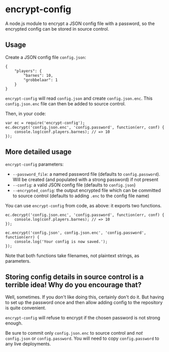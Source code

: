 # encrypt-config

A node.js module to encrypt a JSON config file with a password, so the encrypted config can be stored in source control.

## Usage

Create a JSON config file `config.json`:

```
{
    "players": {
        "barnes": 10,
        "grobbelaar": 1
    }
}
```

`encrypt-config` will read `config.json` and create `config.json.enc`. This `config.json.enc` file can then be added to source control.

Then, in your code:

```
var ec = require('encrypt-config');
ec.decrypt('config.json.enc', 'config.password', function(err, conf) {
    console.log(conf.players.barnes); // => 10
});
```

## More detailed usage

`encrypt-config` parameters:

* `--password_file`: a named password file (defaults to `config.password`). Will be created (and populated with a strong password) if not present
* `--config`: a valid JSON config file (defaults to `config.json`)
* `--encrypted_config`: the output encrypted file which can be committed to source control (defaults to adding `.enc` to the config file name)

You can use `encrypt-config` from code, as above: it exports two functions.

```
ec.decrypt('config.json.enc', 'config.password', function(err, conf) {
    console.log(conf.players.barnes); // => 10
});

ec.encrypt('config.json', config.json.enc', 'config.password', function(err) {
    console.log('Your config is now saved.');
});
```

Note that both functions take filenames, not plaintext strings, as parameters.

## Storing config details in source control is a terrible idea! Why do you encourage that?

Well, sometimes. If you don't like doing this, certainly don't do it. But having to set up the password once and then allow adding config to the repository is quite convenient.

`encrypt-config` will refuse to encrypt if the chosen password is not strong enough.

Be sure to commit only `config.json.enc` to source control and _not_ `config.json` or `config.password`. You will need to copy `config.password` to any live deployments.
